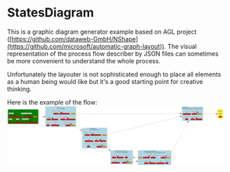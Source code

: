 # StatesDiagram

This is a graphic diagram generator example based on AGL project ([https://github.com/dataweb-GmbH/NShape](https://github.com/microsoft/automatic-graph-layout)).
The visual representation of the process flow describer by JSON files can sometimes be more convenient to understand the whole process.

Unfortunately the layouter is not sophisticated enough to place all elements as a human being would like but it's a good starting point for creative thinking.

Here is the example of the flow:
![sample image](https://github.com/jekyll2014/StatesDiagram2/blob/master/sample_flow.png)
